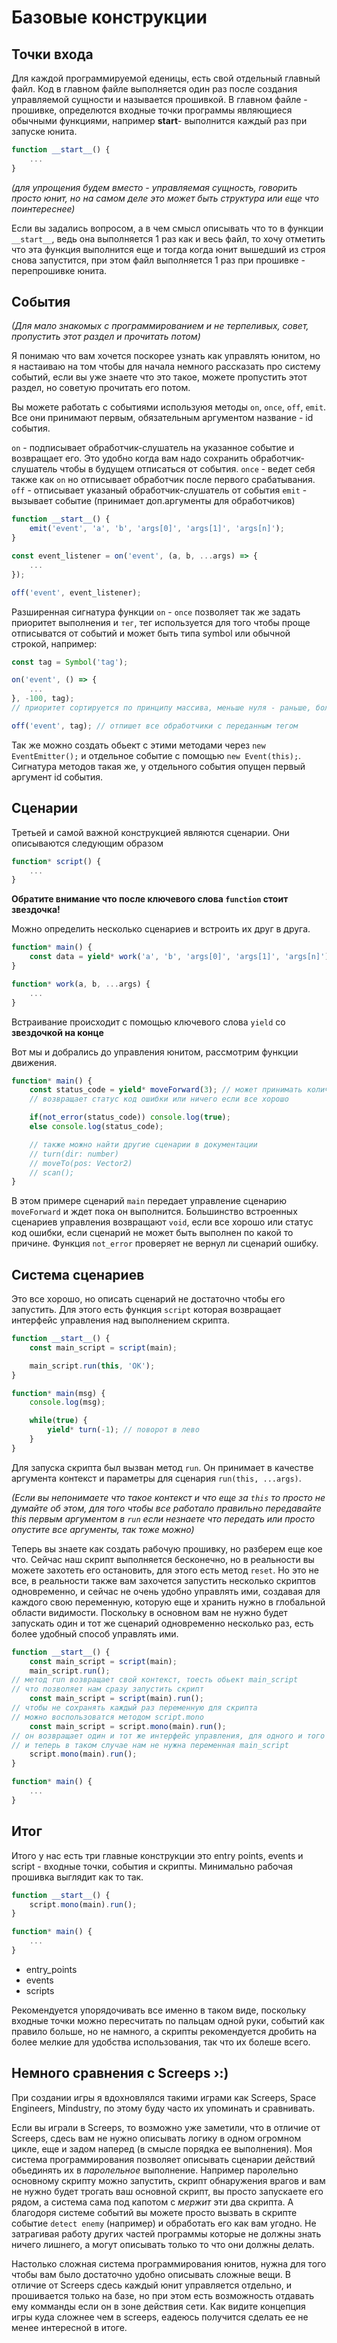 # Базовые конструкции
## Точки входа
Для каждой программируемой еденицы, есть свой отдельный главный файл. Код в главном файле выполняется один раз после создания управляемой сущности и называется прошивкой. В главном файле - прошивке, определются входные точки программы являющиеся обычными функциями, например __start__- выполнится каждый раз при запуске юнита.
```js
function __start__() {
	...
}
```
*(для упрощения будем вместо - управляемая сущность, говорить просто юнит, но на самом деле это может быть структура или еще что поинтереснее)*

Если вы задались вопросом, а в чем смысл описывать что то в функции `__start__`, ведь она выполняется 1 раз как и весь файл, то хочу отметить что эта функция выполнится еще и тогда когда юнит вышедший из строя снова запустится, при этом файл выполняется 1 раз при прошивке - перепрошивке юнита.

## События
*(Для мало знакомых с программированием и не терпеливых, совет, пропустить этот раздел и прочитать потом)*

Я понимаю что вам хочется поскорее узнать как управлять юнитом, но я настаиваю на том чтобы для начала немного рассказать про систему событий, если вы уже знаете что это такое, можете пропустить этот раздел, но советую прочитать его потом.

Вы можете работать с событиями используюя методы `on`, `once`, `off`, `emit`. Все они принимают первым, обязательным аргументом название - id события.

`on` - подписывает обработчик-слушатель на указанное событие и возвращает его. Это удобно когда вам надо сохранить обработчик-слушатель чтобы в будущем отписаться от события.
`once` - ведет себя также как `on` но отписывает обработчик после первого срабатывания.
`off` - отписывает указаный обработчик-слушатель от события
`emit` - вызывает событие (принимает доп.аргументы для обработчиков)
```js
function __start__() {
	emit('event', 'a', 'b', 'args[0]', 'args[1]', 'args[n]');
}

const event_listener = on('event', (a, b, ...args) => {
	...
});

off('event', event_listener);
```
Разширенная сигнатура функции `on` - `once` позволяет так же задать приоритет выполнения и `тег`, тег используется для того чтобы проще отписыватся от событий и может быть типа symbol или обычной строкой, например:
```js
const tag = Symbol('tag');

on('event', () => {
	...
}, -100, tag);
// приоритет сортируется по принципу массива, меньше нуля - раньше, больше нуля - позже

off('event', tag); // отпишет все обработчики с переданным тегом
```
Так же можно создать обьект с этими методами через `new EventEmitter();` и отдельное событие с помощью `new Event(this);`. Сигнатура методов такая же, у отдельного события опущен первый аргумент id события.

## Сценарии
Третьей и самой важной конструкцией являются сценарии. Они описываются следующим образом
```js
function* script() {
	...
}
```
**Обратите внимание что после ключевого слова `function` стоит звездочка!**

Можно определить несколько сценариев и встроить их друг в друга.
```js
function* main() {
	const data = yield* work('a', 'b', 'args[0]', 'args[1]', 'args[n]');
}

function* work(a, b, ...args) {
	...
}
```
Встраивание происходит с помощью ключевого слова `yield` со **звездочкой на конце**

Вот мы и добрались до управления юнитом, рассмотрим функции движения.
```js
function* main() {
	const status_code = yield* moveForward(3); // может принимать количество повторений
	// возвращает статус код ошибки или ничего если все хорошо

	if(not_error(status_code)) console.log(true);
	else console.log(status_code);

	// также можно найти другие сценарии в документации
	// turn(dir: number)
	// moveTo(pos: Vector2)
	// scan();
}
```
В этом примере сценарий `main`  передает управление сценарию `moveForward` и ждет пока он выполнится. Большинство  встроенных сценариев управления возвращают `void`, если все хорошо или статус код ошибки, если сценарий не может быть выполнен по какой то причине. Функция `not_error` проверяет не вернул ли сценарий ошибку.

## Система сценариев
Это все хорошо, но описать сценарий не достаточно чтобы его запустить. Для этого есть функция `script` которая возвращает интерфейс управления над выполнением скрипта.
```js
function __start__() {
	const main_script = script(main);

	main_script.run(this, 'OK');
}

function* main(msg) {
	console.log(msg);

	while(true) {
		yield* turn(-1); // поворот в лево
	}
}
```
Для запуска скрипта был вызван метод `run`. Он принимает в качестве аргумента контекст и параметры для сценария `run(this, ...args)`.

*(Если вы непонимаете что такое контекст и что еще за `this` то просто не думайте об этом, для того чтобы все работало правильно передавайте this первым аргументом  в `run` если незнаете что передать или просто опустите все аргументы, так тоже можно)*

Теперь вы знаете как создать рабочую прошивку, но разберем еще кое что. Сейчас наш скрипт выполняется бесконечно, но в реальности вы можете захотеть его остановить, для этого есть метод `reset`. Но это не все, в реальности также вам захочется запустить несколько скриптов одновременно, и сейчас не очень удобно управлять ими, создавая для каждого свою переменную, которую еще и хранить нужно в глобальной области видимости. Поскольку в основном вам не нужно будет запускать один и тот же сценарий одновременно несколько раз, есть более удобный способ управлять ими.
```js
function __start__() {
	const main_script = script(main);
	main_script.run();
// метод run возвращает свой контекст, тоесть обьект main_script
// что позволяет нам сразу запустить скрипт
	const main_script = script(main).run();
// чтобы не сохранять каждый раз переменную для скрипта
// можно воспользоватся методом script.mono
	const main_script = script.mono(main).run();
// он возвращает один и тот же интерфейс управления, для одного и того же сценария
// и теперь в таком случае нам не нужна переменная main_script
	script.mono(main).run();
}

function* main() {
	...
}
```

## Итог
Итого у нас есть три главные конструкции это entry points, events и script - входные точки, события и скрипты. Минимально рабочая прошивка выглядит как то так.
```js
function __start__() {
	script.mono(main).run();
}

function* main() {
	...
}
```
- entry_points
- events
- scripts

Рекомендуется упорядочивать все именно в таком виде, поскольку входные точки можно пересчитать по пальцам одной руки, событий как правило больше, но не намного, а скрипты рекомендуется дробить на более мелкие для удобства использования, так что их болеше всего.

## Немного сравнения с **Screeps** ›:)
При создании игры я вдохновлялся такими играми как Screeps, Space Engineers, Mindustry, по этому буду часто их упоминать и сравнивать.

Если вы играли в Screeps, то возможно уже заметили, что в отличие от Screeps, сдесь вам не нужно описывать логику в одном огромном цикле, еще и задом наперед (в смысле порядка ее выполнения).
Моя система программирования позволяет описывать сценарии действий обьединять их в *паролельное* выполнение. Например паролельно основному скрипту можно запустить, скрипт обнаружения врагов и вам не нужно будет трогать ваш основной скрипт, вы просто запускаете его рядом, а система сама под капотом с *мержит* эти два скрипта. А благодоря системе событий вы можете просто вызвать в скрипте событие `detect enemy` (например) и обработать его как вам угодно. Не затрагивая работу других частей программы которые не должны знать ничего лишнего, а могут описывать только то что они должны делать.

Настолько сложная система программирования юнитов, нужна для того чтобы вам было достаточно удобно описывать сложные вещи. В отличие от Screeps сдесь каждый юнит управляется отдельно, и прошивается только на базе, но при этом есть возможность отдавать ему комманды если он в зоне действия сети. Как видите концепция игры куда сложнее чем в screeps, еадеюсь получится сделать ее не менее интересной в итоге.